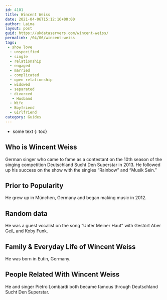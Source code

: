 ```yaml
---
id: 4101
title: Wincent Weiss
date: 2021-04-06T15:12:16+00:00
author: Laima
layout: post
guid: https://ukdataservers.com/wincent-weiss/
permalink: /04/06/wincent-weiss
tags:
 - show love
  - unspecified
  - single
  - relationship
  - engaged
  - married
  - complicated
  - open relationship
  - widowed
  - separated
  - divorced
   - Husband
  - Wife
  - Boyfriend
  - Girlfriend
category: Guides
---
```


* some text
{: toc}


## Who is Wincent Weiss
                  
                  
                  
German singer who came to fame as a contestant on the 10th season of the singing competition Deutschland Sucht Den Superstar in 2013. He followed up his success on the show with the singles &#8220;Rainbow&#8221; and &#8220;Musik Sein.&#8221; 
                  
              
            
              
            
                
                
                
## Prior to Popularity
                  
                  
                  
He grew up in München, Germany and began making music in 2012. 
                  
              
            
              
            
                
                
                
## Random data
                  
                  
                  
He was a guest vocalist on the song &#8220;Unter Meiner Haut&#8221; with Gestört Aber GeiL and Koby Funk. 
                  
              
            
              
            
                
                
                
## Family & Everyday Life of Wincent Weiss
                  
                  
                  
He was born in Eutin, Germany. 
                  
              
            
              
            
                
                
                
## People Related With Wincent Weiss
                  
                  
                  
He and singer Pietro Lombardi both became famous through Deutschland Sucht Den Superstar. 
                  
              
            
              
            
                
              
            
              
              
            
            
              
            
          
          
          